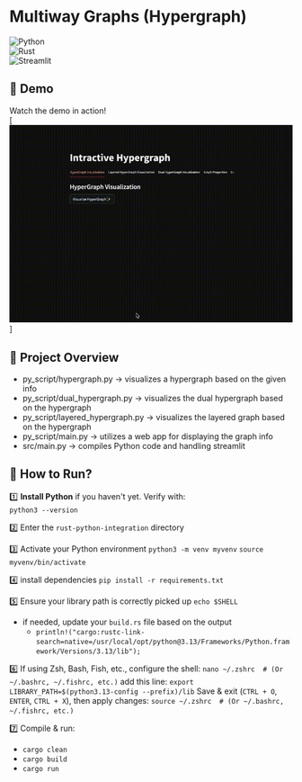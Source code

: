 # Multiway Graphs (Hypergraph)

![Python](https://img.shields.io/badge/Python-3.13-blue)  
![Rust](https://img.shields.io/badge/Rust-1.71-orange)  
![Streamlit](https://img.shields.io/badge/Streamlit-Web%20App-red)

## 🎥 Demo

Watch the demo in action!  
[![Watch the demo](output.gif)]

## 📌 Project Overview

- py_script/hypergraph.py -> visualizes a hypergraph based on the given info
- py_script/dual_hypergraph.py -> visualizes the dual hypergraph based on the hypergraph
- py_script/layered_hypergraph.py -> visualizes the layered graph based on the hypergraph
- py_script/main.py -> utilizes a web app for displaying the graph info
- src/main.py -> compiles Python code and handling streamlit

## 🚀 How to Run?

1️⃣ **Install Python** if you haven't yet. Verify with:  
`python3 --version`

2️⃣ Enter the `rust-python-integration` directory

3️⃣ Activate your Python environment
`python3 -m venv myvenv`
`source myvenv/bin/activate`

4️⃣ install dependencies
`pip install -r requirements.txt`

5️⃣ Ensure your library path is correctly picked up
`echo $SHELL`

- if needed, update your `build.rs` file based on the output
  - `println!("cargo:rustc-link-search=native=/usr/local/opt/python@3.13/Frameworks/Python.framework/Versions/3.13/lib");`

6️⃣ If using Zsh, Bash, Fish, etc., configure the shell:
`nano ~/.zshrc  # (Or ~/.bashrc, ~/.fishrc, etc.)`
add this line:
`export LIBRARY_PATH=$(python3.13-config --prefix)/lib`
Save & exit (`CTRL + O`, `ENTER`, `CTRL + X`), then apply changes:
`source ~/.zshrc  # (Or ~/.bashrc, ~/.fishrc, etc.)`

7️⃣ Compile & run:

- `cargo clean`
- `cargo build`
- `cargo run`
